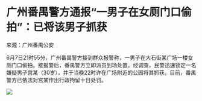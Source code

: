 

# 广州番禺警方通报“一男子在女厕门口偷拍”：已将该男子抓获

来源：广州番禺公安

6月7日21时55分，广州番禺警方接到群众报警称，一男子在大石街某广场一楼女厕门口偷拍。接报警后，番禺警方立即派员到场处置。经调查，民警迅速锁定一名嫌疑男子宫某（30岁），并于当晚22时许在广场附近的公园将其抓获。目前，番禺警方已依法对宫某作出行政拘留十日处罚。
​​​

![](https://inews.gtimg.com/om_bt/O3C2GvWlXJPBQ5rXThyVIVL8COTTSNO8o1NTXbdwHRk1EAA/1000)

